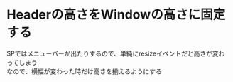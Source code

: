 # Headerの高さをWindowの高さに固定する
SPではメニューバーが出たりするので、単純にresizeイベントだと高さが変わってしまう  
なので、横幅が変わった時だけ高さを揃えるようにする

